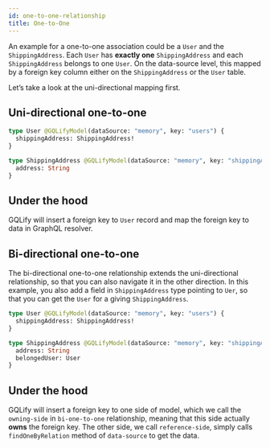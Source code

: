```yaml
---
id: one-to-one-relationship
title: One-to-One
---
```


An example for a one-to-one association could be a `User` and the `ShippingAddress`. Each `User` has **exactly one** `ShippingAddress` and each `ShippingAddress` belongs to one `User`. On the data-source level, this mapped by a foreign key column either on the `ShippingAddress` or the `User` table.

Let’s take a look at the uni-directional mapping first.

## Uni-directional one-to-one
```graphql
type User @GQLifyModel(dataSource: "memory", key: "users") {
  shippingAddress: ShippingAddress!
}

type ShippingAddress @GQLifyModel(dataSource: "memory", key: "shippingAddress") {
  address: String
}
```

## Under the hood
GQLify will insert a foreign key to `User` record and map the foreign key to data in GraphQL resolver.

## Bi-directional one-to-one
The bi-directional one-to-one relationship extends the uni-directional relationship, so that you can also navigate it in the other direction. In this example, you also add a field in `ShippingAddress` type pointing to `Uer`, so that you can get the `User` for a giving `ShippingAddress`.

```graphql
type User @GQLifyModel(dataSource: "memory", key: "users") {
  shippingAddress: ShippingAddress!
}

type ShippingAddress @GQLifyModel(dataSource: "memory", key: "shippingAddress") {
  address: String
  belongedUser: User
}
```

## Under the hood
GQLify will insert a foreign key to one side of model, which we call the `owning-side` in `bi-one-to-one` relationship, meaning that this side actually **owns** the foreign key. The other side, we call `reference-side`, simply calls `findOneByRelation` method of `data-source` to get the data.
